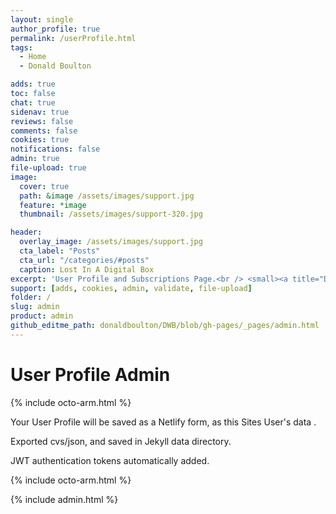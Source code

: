 ```yaml
---
layout: single
author_profile: true
permalink: /userProfile.html
tags:
  - Home
  - Donald Boulton

adds: true
toc: false
chat: true
sidenav: true
reviews: false
comments: false
cookies: true
notifications: false
admin: true
file-upload: true
image:
  cover: true
  path: &image /assets/images/support.jpg
  feature: *image
  thumbnail: /assets/images/support-320.jpg

header:
  overlay_image: /assets/images/support.jpg
  cta_label: "Posts"
  cta_url: "/categories/#posts"
  caption: Lost In A Digital Box
excerpt: 'User Profile and Subscriptions Page.<br /> <small><a title="Don Boulton" href="https://donboulton.com">Jekyll Node Netlify CMS & React Webpack Identity Build</a></small><br /><br /> {::nomarkdown}<iframe title="Github" style="display: inline-block;" src="https://ghbtns.com/github-btn.html?user=donaldboulton&repo=DWB&type=star&count=true&size=large" frameborder="0" scrolling="0" width="160px" height="30px"></iframe> <iframe title="Fork" style="display: inline-block;" src="https://ghbtns.com/github-btn.html?user=donaldboulton&repo=DWB&type=fork&count=true&size=large" frameborder="0" scrolling="0" width="158px" height="30px"></iframe>{:/nomarkdown}'
support: [adds, cookies, admin, validate, file-upload]
folder: /
slug: admin
product: admin
github_editme_path: donaldboulton/DWB/blob/gh-pages/_pages/admin.html
---
```


# User Profile Admin

{% include octo-arm.html %}

Your User Profile will be saved as a Netlify form, as this Sites User's data .

Exported cvs/json, and saved in Jekyll data directory.

JWT authentication tokens automatically added.

{% include octo-arm.html %}

{% include admin.html %}
